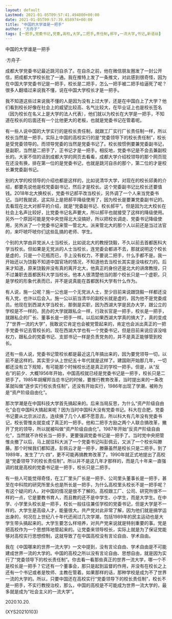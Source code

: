 ```yaml
---
layout: default
Lastmod: 2021-01-05T09:57:41.494800+00:00
date: 2021-01-05T09:57:39.658974+00:00
title: "中国的大学谁是一把手"
author: "方舟子"
tags: [一把手,党委书记,党委,高校,大学,二把手,责任制,郝平,一流大学,书记,新语丝]
---
```


中国的大学谁是一把手

·方舟子·

成都大学党委书记最近跳河自杀了。在自杀之前，他在微信朋友圈发了一封公开信，把成都大学校长批了一通。我在推特上发了一条推文，对此感到很奇怪，因为在中国大学党委书记是一把手，校长是二把手，怎么一把手被二把手给逼死了呢？很多人翻墙过来说我不懂，说在中国大学校长才是一把手。

我不知道这些过来说我不懂的人是因为没有上过大学，还是在中国白上了大学？他们看到校长好像在社会上的威望比较高、名气比较大，在毕业证上也是校长签名（因为校长在名义上是大学的法人代表），他们就以为校长在大学是一把手，不知道在校长的后面还有一个比他更大的老板，也就是党委书记在管着呢。

有一些人说中国的大学实行的是校长责任制，就跟工厂实行厂长责任制一样，所以校长当然是一把手。实际上中国的高校实行的是“党委领导下的校长责任制”，校长是受党委领导的。而领导党委的当然是党委书记了。校长按惯例要兼党委副书记，是副职，当然是二把手了，正书记才是一把手。相反地，党委书记是不会去兼副校长的。大家不信的话到成都大学的网页去看看，成都大学介绍校领导的那个网页现在还没有换，排在第一位的是党委书记，也就是跳河自杀的那个，第二位的才是校长兼党委副书记。

别的大学的校领导的介绍也都是这样的，比如说清华大学，对现在的校长邱勇的介绍，都要先说他是校党委副书记，然后才是校长。这个党委副书记比校长还要值钱。2018年北大换校长，党委书记郝平改当校长，另外调了一个人来当党委书记。当时我就说，这实际上是把郝平降级使用了，因为校长是要兼党委副书记的。去看现在北大对郝平的介绍，就是“党委副书记、校长郝平”。但是因为北大校长在社会上名声比较好，比党委书记名声要大，所以郝平也就接受了这样的降级使用。另外一个原因可能是党中央觉得北大没搞好，所以把校长调走、党委书记降级使用，另外派了一个党委书记来管一管北大。派来管北大的那个人以前还是当过法官的，来吓唬吓唬你们这些乱搞的老师、学生。

个别的大学由非党派人士当校长，比如说北大的教授饶毅，不久以前去首都医科大学当校长。但如果是无党派的人士当校长，连党委会都进不去，那就说明这个校长是虚的，只是一个花瓶而已，手上没有权力，不要说二把手，什么手都不是。我一开始还以为饶毅不知道中国官场的情况，不知道他去当校长其实是没啥权力的。后来才知道，原来饶毅并没有真的离开北大，他真正的身份还是北大的讲席教授，只不过兼职去首都医科大学当校长。他本人很清楚他当的那个校长只是一个虚职，只是学校的形象代表而已，并不是说真能在首都医科大学有什么作为。

有人说，施一公呢？施一公也是一个无党派人士，至少目前来说跟饶毅一样都还没有入党，也许以后会入。施一公以前当清华的副校长就是虚的，因为他不是党委成员。他现在到西湖大学当校长，那倒是实职，因为西湖大学是民办大学，跟公立的学校是不一样的。民办的大学就跟私企一样，行政长官是一把手，校长是一把手，就跟私企的厂长、董事长是一把手一样。以后如果西湖大学真的搞大了，真的变成了“世界一流的大学”，我敢说它肯定也会被党管起来的，肯定也会派出真正的一把手党委书记去管校长的。现在西湖大学也有一个党委书记，但是目前来说应该没啥权力，跟私企的党委书记、支部书记一样是负责党务的，并不是真正能够管到校长。

还有一些人说，党委书记管校长都是最近这几年搞出来的，因为要党领导一切，以前不是这样的。其实至少从上世纪五十年代就是这样了。建国刚开始那几年，一切都还没有立下规矩，有可能那个时候校长还是真正的学校一把手。但是，从“反右”的前夕、大概1956年开始，中国高校就已经是党委书记是一把手，校长只是二把手了。1985年胡耀邦当总书记的时候，要推行教育改革，当时提出来的一条改革就叫做“逐步实行校长责任制”，还没有开始实行，1986年出现了学潮，被称为是“资产阶级自由化”。

那次学潮是在中国科技大学首先搞起来的。后来当局反思，为什么“资产阶级自由化”会在中国科大搞起来呢？因为当时中国科大没有党委书记。科大在合肥，党委书记要从北京派过去，连续换了几个人都不愿意去，所以科大有几年没有党委书记，校长管惟炎就变成了真正的一把手。他和二把手方励之两个人联合搞改革，撇开了党的领导，所以就被叫做“资产阶级自由化”。1987年开始“反资产阶级自由化”，当然就不许校长当一把手，更要强调党委书记是一把手了。当时党中央把管惟炎撤了以后，马上就往科大派了一个党委书记叫彭佩云，又派了一个校长叫滕藤。那个时候我们都知道，彭佩云才是一把手，滕藤虽然是校长只是二把手。到了1989年，发生了“六·四”，更不可能再搞教育改革了。1990年就正式地提出了高校是“党委领导下的校长责任制”。所以并不是这几年才那样的，而是几十年来一直强调的就是高校的党委书记是一把手，校长只是二把手。

有一些人可能觉得奇怪，在工厂里头厂长是一把手、公司里头董事长是一把手，甚至在中科院的研究所里头也是所长是一把手，为什么高校里头校长不是一把手呢？有这个疑问的人，对中国的情况是很不了解的。高校跟工厂、公司、研究所很不一样的一点，它是要教书育人，而且教的还不是中学生、小学生，而是大学生。在中学、小学里头校长是一把手，校长一般往往兼任学校的党委书记，但是大学是不一样的。大学生是高级人才，能量很大。共产党对此非常了解，因为他们就是搞学运出身的，何况在上世纪八十年代还闹过几次学潮，包括1989年的民主运动也是大学生带头搞起来的。大学生要怎么样培养，对共产党来说就是特别重要的事。党是把高校作为一个思想阵地管起来的。让党委来领导校长，实际上就是为了保证党能够对高校实行思想控制，这就导致了在中国高校没有言论自由、学术自由。

我在《中国哪来的世界一流大学》一文中提到，没有言论自由、学术自由是不可能建成世界一流的大学的。中国的高校之所以没有言论自由、思想自由，就是因为实行了“党委领导下的校长责任制”。你去看一看那些真正的世界一流大学，哪一个不是校长是一把手？它还有一个董事会，那只是起到监督的作用，并没有在校长之上还有一个书记或者是牧师、主教在管着。如果那样的话，那种学校是成为不了世界一流的大学的。所以，只要中国还在高校实行“党委领导下的校长责任制”，校长不是一把手，不实行教授治校，那么，中国的高校是不可能成为世界一流大学的，最多就是成为“社会主义的一流大学”。

2020.10.20.

(XYS20210103)

